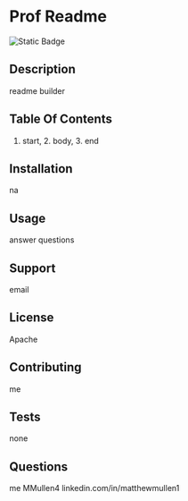 # Prof Readme
  ![Static Badge](https://img.shields.io/badge/License-Apache-brightgreen)

## Description
readme builder 

## Table Of Contents
1. start, 2. body, 3. end

## Installation
na

## Usage
answer questions

## Support
email

## License
Apache

## Contributing
me

## Tests
none

## Questions
me
MMullen4
linkedin.com/in/matthewmullen1

